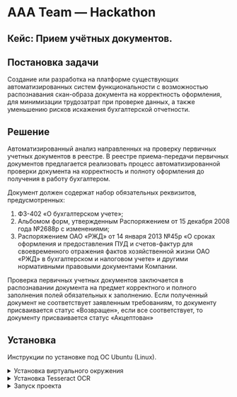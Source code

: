 # AAA Team — Hackathon

## Кейс: Прием учётных документов.

## Постановка задачи

Создание или разработка на платформе
существующих автоматизированных систем
функциональности с возможностью
распознавания скан-образа документа на
корректность оформления, для минимизации
трудозатрат при проверке данных, а также
уменьшению рисков искажения бухгалтерской
отчетности.

## Решение

Автоматизированный анализ направленных на проверку первичных учетных документов в реестре.
В реестре приема-передачи первичных документов предлагается реализовать процесс
автоматизированной проверки документа на корректность и полноту оформления до получения в
работу бухгалтером. 

Документ должен содержат набор обязательных реквизитов, предусмотренных:
1. ФЗ-402 «О бухгалтерском учете»;
2. Альбомом форм, утвержденным Распоряжением от 15 декабря 2008 года №2688р с
изменениями;
3. Распоряжением ОАО «РЖД» от 14 января 2013 №45р «О сроках оформления и
предоставления ПУД и счетов-фактур для своевременного отражения фактов хозяйственной жизни
ОАО «РЖД» в бухгалтерском и налоговом учете» и другими нормативными правовыми документами
Компании.

Проверка первичных учетных документов заключается в распознавании документа на предмет
корректного и полного заполнения полей обязательных к заполнению. Если полученный документ не
соответствует заявленным требованиям, то документу присваивается статус «Возвращен», если все
соответствует, то документу присваивается статус «Акцептован»

## Установка 

Инструкции по установке под ОС Ubuntu (Linux).

<details>
  <summary>Установка виртуального окружения</summary>

    poetry shell 
    poetry install

</details>

<details>
  <summary>Установка Tesseract OCR</summary>

    sudo apt-get install tesseract-ocr
    sudo wget -P /usr/share/tesseract-ocr/4.00/tessdata https://github.com/tesseract-ocr/tessdata/raw/main/rus.traineddata

</details>


<details>
  <summary>Запуск проекта</summary>

    poetry run python main

</details>
